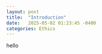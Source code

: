 ```yaml
---
layout: post
title:  "Introduction"
date:   2025-05-02 01:23:45 -0400
categories: Ethics
---
```


hello
